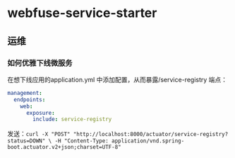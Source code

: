# webfuse-service-starter



## 运维

### 如何优雅下线微服务

在想下线应用的application.yml 中添加配置，从而暴露/service-registry 端点：

```yml
management:
  endpoints:
    web:
      exposure:
        include: service-registry

```

发送：`curl -X "POST" "http://localhost:8000/actuator/service-registry?status=DOWN" \
       -H "Content-Type: application/vnd.spring-boot.actuator.v2+json;charset=UTF-8"
`